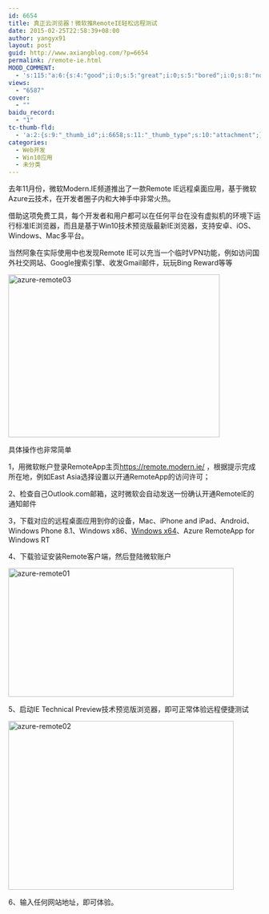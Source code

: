 ```yaml
---
id: 6654
title: 真正云浏览器！微软推RemoteIE轻松远程测试
date: 2015-02-25T22:58:39+08:00
author: yangyx91
layout: post
guid: http://www.axiangblog.com/?p=6654
permalink: /remote-ie.html
MOOD_COMMENT:
  - 's:115:"a:6:{s:4:"good";i:0;s:5:"great";i:0;s:5:"bored";i:0;s:8:"nonsense";i:0;s:13:"notunderstand";i:0;s:7:"passing";i:0;}";'
views:
  - "6587"
cover:
  - ""
baidu_record:
  - "1"
tc-thumb-fld:
  - 'a:2:{s:9:"_thumb_id";i:6658;s:11:"_thumb_type";s:10:"attachment";}'
categories:
  - Web开发
  - Win10应用
  - 未分类
---
```

去年11月份，微软Modern.IE频道推出了一款Remote IE远程桌面应用，基于微软Azure云技术，在开发者圈子内和大神手中非常火热。

借助这项免费工具，每个开发者和用户都可以在任何平台在没有虚拟机的环境下运行标准IE浏览器，而且是基于Win10技术预览版最新IE浏览器，支持安卓、iOS、Windows、Mac多平台。

当然阿象在实际使用中也发现Remote IE可以充当一个临时VPN功能，例如访问国外社交网站、Google搜索引擎、收发Gmail邮件，玩玩Bing Reward等等

<a href="http://www.axiangblog.com/wp-content/uploads/2015/02/azure-remote03.jpg" target="_blank"  rel="nofollow" ><img loading="lazy" class="aligncenter size-full wp-image-6658" src="http://www.axiangblog.com/wp-content/uploads/2015/02/azure-remote03.jpg" alt="azure-remote03" width="422" height="325" /></a>

具体操作也非常简单

1，用微软帐户登录RemoteApp主页<a href="https://remote.modern.ie/" target="_blank" rel="nofollow" >https://remote.modern.ie/</a> ，根据提示完成所在地，例如East Asia选择设置以开通RemoteApp的访问许可；

2、检查自己Outlook.com邮箱，这时微软会自动发送一份确认开通RemoteIE的通知邮件

3，下载对应的远程桌面应用到你的设备，Mac、iPhone and iPad、Android、Windows Phone 8.1、Windows x86、<a href="http://40588c6e-fe09-424e-b9ca-a24550a1532e.remoteapp.windowsazure.com/oobclient/amd64/rdclientLauncher.application" target="_blank" rel="nofollow" >Windows x64</a>、Azure RemoteApp for Windows RT

4、下载验证安装Remote客户端，然后登陆微软账户

<a href="http://www.axiangblog.com/wp-content/uploads/2015/02/azure-remote01.jpg" target="_blank"  rel="nofollow" ><img loading="lazy" class="aligncenter size-full wp-image-6656" src="http://www.axiangblog.com/wp-content/uploads/2015/02/azure-remote01.jpg" alt="azure-remote01" width="450" height="257" /></a>

5、启动IE Technical Preview技术预览版浏览器，即可正常体验远程便捷测试

<a href="http://www.axiangblog.com/wp-content/uploads/2015/02/azure-remote02.jpg" target="_blank"  rel="nofollow" ><img loading="lazy" class="aligncenter size-full wp-image-6657" src="http://www.axiangblog.com/wp-content/uploads/2015/02/azure-remote02.jpg" alt="azure-remote02" width="450" height="337" /></a>

6、输入任何网站地址，即可体验。